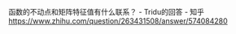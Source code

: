 函数的不动点和矩阵特征值有什么联系？ - Tridu的回答 - 知乎
https://www.zhihu.com/question/263431508/answer/574084280








































